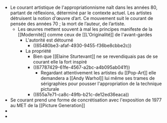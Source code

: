 - Le courant artistique de l'appropriationnisme naît dans les années 80, partant de réflexions, déterminé par le contexte actuel. Les artistes détruisent la notion d'œuvre d’art. Ce mouvement suit le courant de pensée des années 70 ; la mort de l’auteur, de l’artiste.
	- Les œuvres mettent souvent à mal les principes manifeste de la [[Modernité]] comme ceux de [[L'Originalité]] de l'avant-gardes
		- L'autorité est détourné
			- ((65480be3-afaf-4930-9455-f36be8cbbe2c))
		- La propriété
			- Bien que [[Elaine Sturtevant]] ne se revendiquais pas de se courant elle la fort inspiré
			- ((67787429-61fe-4567-a2bc-a4b095ab041f))
				- Regardant attentivement les artistes du [[Pop-Art]] elle demandera a [[Andy Warhol]] lui même ses trames de sérigraphies pour pousser l'appropriation de la technique picturale
			- ((655a7e71-ca8c-49fb-b21c-de12ed36eaca))
- Se courant prend une forme de concrétisation avec l'exposition de 1977 au MET de la [[Picture Generation]]
-
-